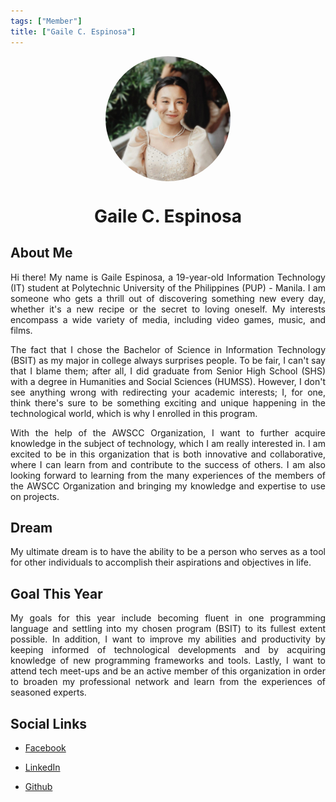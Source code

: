 ```yaml
---
tags: ["Member"]
title: ["Gaile C. Espinosa"]
---
```


<TagLinks/>

<div align="center">
  <div style="border-radius: 50%; overflow: hidden; width: 200px; height: 200px;">
    <img src="../../images/gaile.jpg" width="200" height="200" style="object-fit: cover; width: 100%; height: 100%;" />
  </div>
</div>

<div align="center">
  <h1>Gaile C. Espinosa</h1>
</div>

<div style="text-align: justify;">
  <h2>About Me</h2>
  <p>Hi there! My name is Gaile Espinosa, a 19-year-old Information Technology (IT) student at Polytechnic University of the Philippines (PUP) - Manila. I am someone who gets a thrill out of discovering something new every day, whether it's a new recipe or the secret to loving oneself. My interests encompass a wide variety of media, including video games, music, and films. 

The fact that I chose the Bachelor of Science in Information Technology (BSIT) as my major in college always surprises people. To be fair, I can't say that I blame them; after all, I did graduate from Senior High School (SHS) with a degree in Humanities and Social Sciences (HUMSS). However, I don't see anything wrong with redirecting your academic interests; I, for one, think there's sure to be something exciting and unique happening in the technological world, which is why I enrolled in this program.

With the help of the AWSCC Organization, I want to further acquire knowledge in the subject of technology, which I am really interested in. I am excited to be in this organization that is both innovative and collaborative, where I can learn from and contribute to the success of others. I am also looking forward to learning from the many experiences of the members of the AWSCC Organization and bringing my knowledge and expertise to use on projects.</p>

  <h2>Dream</h2>
  <p>My ultimate dream is to have the ability to be a person who serves as a tool for other individuals to accomplish their aspirations and objectives in life.</p>
  
  <h2>Goal This Year</h2>
  <p>My goals for this year include becoming fluent in one programming language and settling into my chosen program (BSIT) to its fullest extent possible. In addition, I want to improve my abilities and productivity by keeping informed of technological developments and by acquiring knowledge of new programming frameworks and tools. Lastly, I want to attend tech meet-ups and be an active member of this organization in order to broaden my professional network and learn from the experiences of seasoned experts.</p>

  <h2>Social Links</h2>
  <ul>
    <li>
      <p>
        <a href="https://web.facebook.com/gaileespns">Facebook</a>
      </p>
    </li>
    <li>
      <p>
        <a href="https://www.linkedin.com/in/gaile-espinosa-117881294/">LinkedIn</a>
      </p>
    </li>
    <li>
      <p>
        <a href="https://github.com/gailespns">Github</a>
      </p>
    </li>
  </ul>
</div>